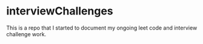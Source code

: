 # interviewChallenges
This is a repo that I started to document my ongoing leet code and interview challenge work.
